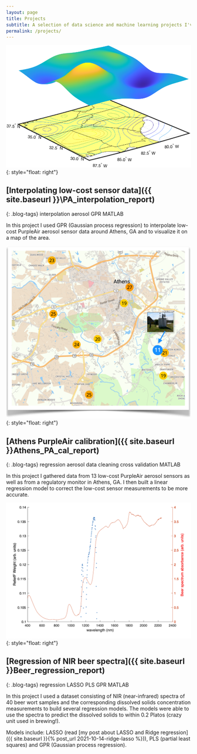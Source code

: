 ```yaml
---
layout: page
title: Projects
subtitle: A selection of data science and machine learning projects I've completed for my research lab and my course
permalink: /projects/
---
```

![map](\assets\img\PA_SE_surface_map.png#itsy){: style="float: right"}
## [Interpolating low-cost sensor data]({{ site.baseurl }}\PA_interpolation_report)

{: .blog-tags}
<a> interpolation </a> <a> aerosol </a> <a> GPR </a> <a> MATLAB </a>

In this project I used GPR (Gaussian process regression) to interpolate low-cost PurpleAir aerosol sensor data around Athens, GA and to visualize it on a map of the area.



![map](\assets\img\PA_map.png#itsy){: style="float: right"}
## [Athens PurpleAir calibration]({{ site.baseurl }}Athens_PA_cal_report)

{: .blog-tags}
<a> regression </a> <a> aerosol </a> <a> data cleaning </a> <a> cross validation </a> <a> MATLAB </a>

In this project I gathered data from 13 low-cost PurpleAir aerosol sensors as well as from a regulatory monitor in Athens, GA. I then built a linear regression model to correct the low-cost sensor measurements to be more accurate.



![map](\assets\img\beer_PLS_variables.png#itsy){: style="float: right"}
## [Regression of NIR beer spectra]({{ site.baseurl }}Beer_regression_report)

{: .blog-tags}
<a> regression </a> <a> LASSO </a> <a> PLS </a> <a> GPR </a> <a> MATLAB </a>

In this project I used a dataset consisting of NIR (near-infrared) spectra of 40 beer wort samples and the corresponding dissolved solids concentration measurements to build several regression models. The models were able to use the spectra to predict the dissolved solids to within 0.2 Platos (crazy unit used in brewing!).

Models include: LASSO (read [my post about LASSO and Ridge regression]({{ site.baseurl }}{% post_url 2021-10-14-ridge-lasso %})), PLS (partial least squares) and GPR (Gaussian process regression).

<!---
## [MLB batter similarity using PCA]()

**PCA** &emsp; **baseball** &emsp; **Python** &emsp; **MATLAB**

In this project I used MATLAB to call some Python functions for retrieving 2021 MLB batting statistics. Then, I built a PCA model on the statistics to identify player "profiles" that explain the most variance in the data.
--->
